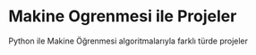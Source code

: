 # Makine Ogrenmesi ile Projeler
 Python ile Makine Öğrenmesi algoritmalarıyla farklı türde projeler
